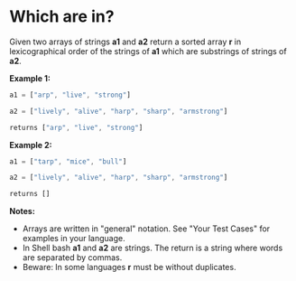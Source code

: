 # Which are in?

Given two arrays of strings **a1** and **a2** return a sorted array **r** in lexicographical order of the strings of **a1** which are substrings of strings of **a2**.

**Example 1:**
```typescript
a1 = ["arp", "live", "strong"]

a2 = ["lively", "alive", "harp", "sharp", "armstrong"]

returns ["arp", "live", "strong"]
```

**Example 2:**
```typescript
a1 = ["tarp", "mice", "bull"]

a2 = ["lively", "alive", "harp", "sharp", "armstrong"]

returns []
```

**Notes:**
- Arrays are written in "general" notation. See "Your Test Cases" for examples in your language.
- In Shell bash **a1** and **a2** are strings. The return is a string where words are separated by commas.
- Beware: In some languages **r** must be without duplicates.